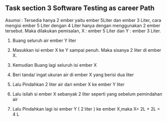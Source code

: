 ## Task section 3 Software Testing as career Path
Asumsi : Tersedia hanya 2 ember yaitu ember 5Liter dan ember 3 Liter, cara mengisi ember 5 Liter dengan 4 Liter hanya dengan menggunakan 2 ember tersebut. Maka dilakukan pemisalan, X : ember 5 Liter dan Y : ember 3 Liter.

1. Buang seluruh air ember Y liter

2. Masukkan isi ember X ke Y sampai penuh. Maka sisanya 2 liter di ember X.

3. Kemudian Buang lagi seluruh isi ember X

4. Beri tanda/ ingat ukuran air di ember X yang berisi dua liter

4. Lalu Pindahkan 2 liter air dari ember X ke ember Y liter

5. Lalu isilah si ember X sebanyak 2 liter seperti yang sebelum pemindahan air

6. Lalu Pindahkan lagi isi ember Y ( 2 liter )  ke  ember X,maka X= 2L + 2L = 4 L



